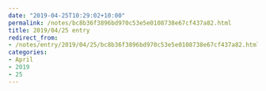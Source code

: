 ```yaml
---
date: "2019-04-25T10:29:02+10:00"
permalink: /notes/bc8b36f3896bd970c53e5e0108738e67cf437a82.html
title: 2019/04/25 entry
redirect_from:
- /notes/entry/2019/04/25/bc8b36f3896bd970c53e5e0108738e67cf437a82.html
categories:
- April
- 2019
- 25
---
```

